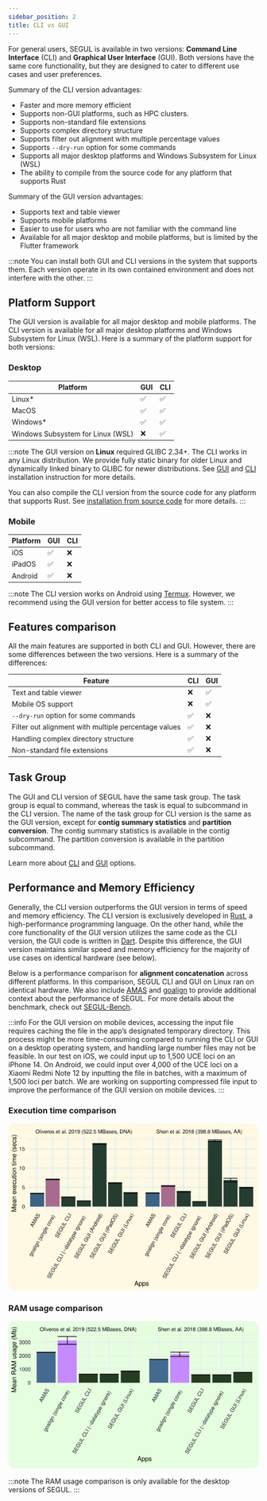 ```yaml
---
sidebar_position: 2
title: CLI vs GUI
---
```


For general users, SEGUL is available in two versions: **Command Line Interface** (CLI) and **Graphical User Interface** (GUI). Both versions have the same core functionality, but they are designed to cater to different use cases and user preferences. 

Summary of the CLI version advantages:

- Faster and more memory efficient
- Supports non-GUI platforms, such as HPC clusters.
- Supports non-standard file extensions
- Supports complex directory structure
- Supports filter out alignment with multiple percentage values
- Supports `--dry-run` option for some commands
- Supports all major desktop platforms and Windows Subsystem for Linux (WSL)
- The ability to compile from the source code for any platform that supports Rust

Summary of the GUI version advantages:

- Supports text and table viewer
- Supports mobile platforms
- Easier to use for users who are not familiar with the command line
- Available for all major desktop and mobile platforms, but is limited by the Flutter framework

:::note
You can install both GUI and CLI versions in the system that supports them. Each version operate in its own contained environment and does not interfere with the other.
:::

## Platform Support

The GUI version is available for all major desktop and mobile platforms. The CLI version is available for all major desktop platforms and Windows Subsystem for Linux (WSL). Here is a summary of the platform support for both versions:

### Desktop

| Platform                          | GUI | CLI |
| --------------------------------- | --- | --- |
| Linux*                            | ✅   | ✅   |
| MacOS                             | ✅   | ✅   |
| Windows*                          | ✅   | ✅   |
| Windows Subsystem for Linux (WSL) | ❌   | ✅   |

:::note
 The GUI version on **Linux** required GLIBC 2.34+. The CLI works in any Linux distribution. We provide fully static binary for older Linux and dynamically linked binary to GLIBC for newer distributions. See [GUI](./installation/install_gui) and [CLI](./installation/install_binary) installation instruction for more details.

 You can also compile the CLI version from the source code for any platform that supports Rust. See [installation from source code](./installation/install_source) for more details.
:::

### Mobile

| Platform | GUI | CLI |
| -------- | --- | --- |
| iOS      | ✅   | ❌   |
| iPadOS   | ✅   | ❌   |
| Android  | ✅   | ❌   |

:::note
The CLI version works on Android using [Termux](https://termux.dev/). However, we recommend using the GUI version for better access to file system.
:::

## Features comparison

All the main features are supported in both CLI and GUI. However, there are some differences between the two versions. Here is a summary of the differences:

| Feature                                              | CLI | GUI |
| ---------------------------------------------------- | --- | --- |
| Text and table viewer                                | ❌   | ✅   |
| Mobile OS support                                    | ❌   | ✅   |
| `--dry-run` option for some commands                 | ✅   | ❌   |
| Filter out alignment with multiple percentage values | ✅   | ❌   |
| Handling complex directory structure                 | ✅   | ❌   |
| Non-standard file extensions                         | ✅   | ❌   |

## Task Group

The GUI and CLI version of SEGUL have the same task group. The task group is equal to command, whereas the task is equal to subcommand in the CLI version. The name of the task group for CLI version is the same as the GUI version, except for **contig summary statistics** and **partition conversion**. The contig summary statistics is available in the contig subcommand. The partition conversion is available in the partition subcommand.

Learn more about [CLI](./cli-usage/command_options) and [GUI](./gui-usage/general) options.

## Performance and Memory Efficiency

Generally, the CLI version outperforms the GUI version in terms of speed and memory efficiency. The CLI version is exclusively developed in [Rust](https://www.rust-lang.org/), a high-performance programming language. On the other hand, while the core functionality of the GUI version utilizes the same code as the CLI version, the GUI code is written in [Dart](https://dart.dev/). Despite this difference, the GUI version maintains similar speed and memory efficiency for the majority of use cases on identical hardware (see below).

Below is a performance comparison for **alignment concatenation**  across different platforms. In this comparison, SEGUL CLI and GUI on Linux ran on identical hardware. We also include [AMAS](https://github.com/marekborowiec/AMAS) and [goalign](https://github.com/evolbioinfo/goalign) to provide additional context about the performance of SEGUL. For more details about the benchmark, check out [SEGUL-Bench](https://github.com/hhandika/segul-bench).

:::info
For the GUI version on mobile devices, accessing the input file requires caching the file in the app’s designated temporary directory. This process might be more time-consuming compared to running the CLI or GUI on a desktop operating system, and handling large number files may not be feasible. In our test on iOS, we could input up to 1,500 UCE loci on an iPhone 14. On Android, we could input over 4,000 of the UCE loci on a Xiaomi Redmi Note 12 by inputting the file in batches, with a maximum of 1,500 loci per batch. We are working on supporting compressed file input to improve the performance of the GUI version on mobile devices.
:::

### Execution time comparison

![Execution time comparison](./img/execution_graph.svg)

### RAM usage comparison

![RAM usage comparison](./img/ram_graph.svg)

:::note
The RAM usage comparison is only available for the desktop versions of SEGUL.
:::
